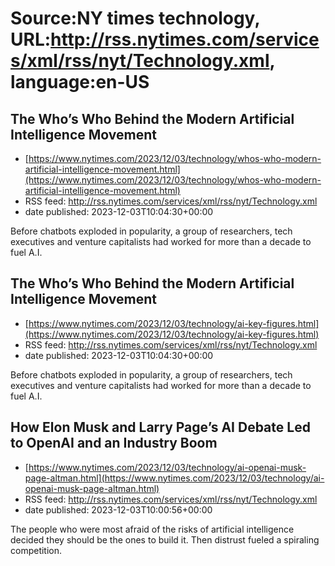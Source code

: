 # Source:NY times technology, URL:http://rss.nytimes.com/services/xml/rss/nyt/Technology.xml, language:en-US

## The Who’s Who Behind the Modern Artificial Intelligence Movement
 - [https://www.nytimes.com/2023/12/03/technology/whos-who-modern-artificial-intelligence-movement.html](https://www.nytimes.com/2023/12/03/technology/whos-who-modern-artificial-intelligence-movement.html)
 - RSS feed: http://rss.nytimes.com/services/xml/rss/nyt/Technology.xml
 - date published: 2023-12-03T10:04:30+00:00

Before chatbots exploded in popularity, a group of researchers, tech executives and venture capitalists had worked for more than a decade to fuel A.I.

## The Who’s Who Behind the Modern Artificial Intelligence Movement
 - [https://www.nytimes.com/2023/12/03/technology/ai-key-figures.html](https://www.nytimes.com/2023/12/03/technology/ai-key-figures.html)
 - RSS feed: http://rss.nytimes.com/services/xml/rss/nyt/Technology.xml
 - date published: 2023-12-03T10:04:30+00:00

Before chatbots exploded in popularity, a group of researchers, tech executives and venture capitalists had worked for more than a decade to fuel A.I.

## How Elon Musk and Larry Page’s AI Debate Led to OpenAI and an Industry Boom
 - [https://www.nytimes.com/2023/12/03/technology/ai-openai-musk-page-altman.html](https://www.nytimes.com/2023/12/03/technology/ai-openai-musk-page-altman.html)
 - RSS feed: http://rss.nytimes.com/services/xml/rss/nyt/Technology.xml
 - date published: 2023-12-03T10:00:56+00:00

The people who were most afraid of the risks of artificial intelligence decided they should be the ones to build it. Then distrust fueled a spiraling competition.

